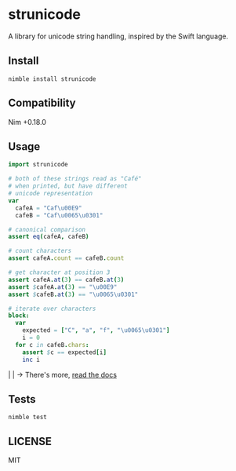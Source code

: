 # strunicode

A library for unicode string handling,
inspired by the Swift language.

## Install

```
nimble install strunicode
```

## Compatibility

Nim +0.18.0

## Usage

```nim
import strunicode

# both of these strings read as "Café"
# when printed, but have different
# unicode representation
var
  cafeA = "Caf\u00E9"
  cafeB = "Caf\u0065\u0301"

# canonical comparison
assert eq(cafeA, cafeB)

# count characters
assert cafeA.count == cafeB.count

# get character at position 3
assert cafeA.at(3) == cafeB.at(3)
assert $cafeA.at(3) == "\u00E9"
assert $cafeB.at(3) == "\u0065\u0301"

# iterate over characters
block:
  var
    expected = ["C", "a", "f", "\u0065\u0301"]
    i = 0
  for c in cafeB.chars:
    assert $c == expected[i]
    inc i
```
|
|
 -> There's more, [read the docs](https://nitely.github.io/nim-strunicode/)

## Tests

```
nimble test
```

## LICENSE

MIT
